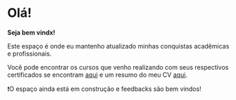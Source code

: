 # Olá!
**Seja bem vindx!**

Este espaço é onde eu mantenho atualizado minhas conquistas acadêmicas e profissionais.

Você pode encontrar os cursos que venho realizando com seus respectivos certificados se encontram [aqui](certs) e um resumo do meu CV [aqui](CV.md).

❗O espaço ainda está em construção e feedbacks são bem vindos!
